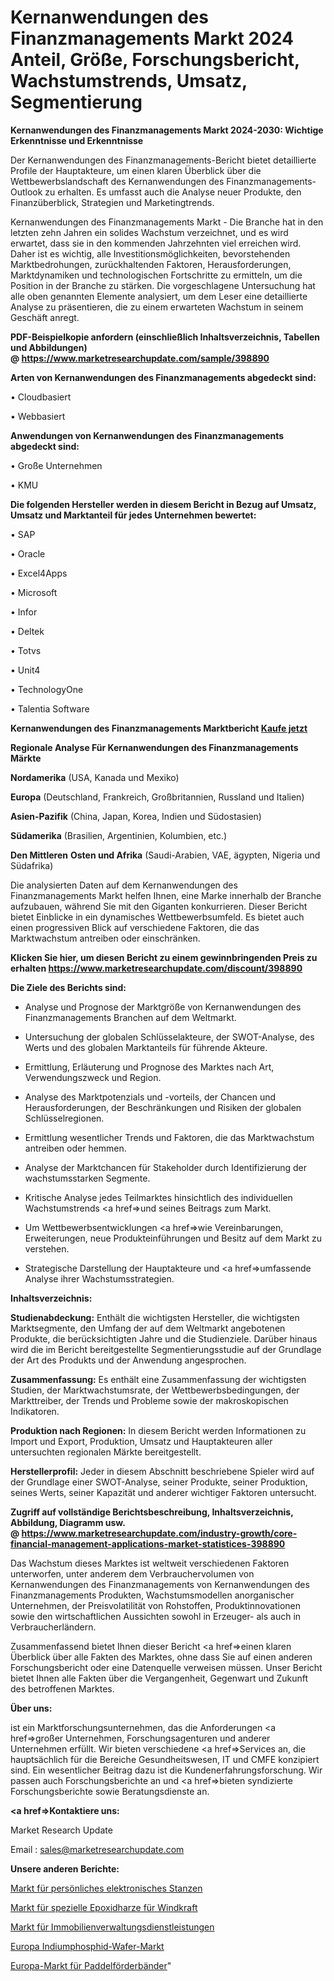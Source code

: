 # Kernanwendungen des Finanzmanagements Markt 2024 Anteil, Größe, Forschungsbericht, Wachstumstrends, Umsatz, Segmentierung

<strong>Kernanwendungen des Finanzmanagements Markt 2024-2030: Wichtige Erkenntnisse und Erkenntnisse</strong>

Der Kernanwendungen des Finanzmanagements-Bericht bietet detaillierte Profile der Hauptakteure, um einen klaren Überblick über die Wettbewerbslandschaft des Kernanwendungen des Finanzmanagements-Outlook zu erhalten. Es umfasst auch die Analyse neuer Produkte, den Finanzüberblick, Strategien und Marketingtrends.

Kernanwendungen des Finanzmanagements Markt - Die Branche hat in den letzten zehn Jahren ein solides Wachstum verzeichnet, und es wird erwartet, dass sie in den kommenden Jahrzehnten viel erreichen wird. Daher ist es wichtig, alle Investitionsmöglichkeiten, bevorstehenden Marktbedrohungen, zurückhaltenden Faktoren, Herausforderungen, Marktdynamiken und technologischen Fortschritte zu ermitteln, um die Position in der Branche zu stärken. Die vorgeschlagene Untersuchung hat alle oben genannten Elemente analysiert, um dem Leser eine detaillierte Analyse zu präsentieren, die zu einem erwarteten Wachstum in seinem Geschäft anregt.

<strong><b>PDF-Beispielkopie anfordern (einschließlich Inhaltsverzeichnis, Tabellen und Abbildungen) @ </b></strong><strong><a href=https://www.marketresearchupdate.com/sample/398890><strong>https://www.marketresearchupdate.com/sample/398890</u></a></strong></strong>

<strong>Arten von Kernanwendungen des Finanzmanagements abgedeckt sind:</strong>

• Cloudbasiert

• Webbasiert

<strong>Anwendungen von Kernanwendungen des Finanzmanagements abgedeckt sind:</strong>

• Große Unternehmen

• KMU

<strong>Die folgenden Hersteller werden in diesem Bericht in Bezug auf Umsatz, Umsatz und Marktanteil für jedes Unternehmen bewertet:</strong>

• SAP

• Oracle

• Excel4Apps

• Microsoft

• Infor

• Deltek

• Totvs

• Unit4

• TechnologyOne

• Talentia Software

<strong>Kernanwendungen des Finanzmanagements Marktbericht <a href=https://www.marketresearchupdate.com/buynow/398890>Kaufe jetzt</a></strong>

<strong>Regionale Analyse Für Kernanwendungen des Finanzmanagements Märkte</strong>

<strong>Nordamerika</strong> (USA, Kanada und Mexiko)

<strong>Europa</strong> (Deutschland, Frankreich, Großbritannien, Russland und Italien)

<strong>Asien-Pazifik</strong> (China, Japan, Korea, Indien und Südostasien)

<strong>Südamerika</strong> (Brasilien, Argentinien, Kolumbien, etc.)

<strong>Den Mittleren</strong> <strong>Osten und Afrika</strong> (Saudi-Arabien, VAE, ägypten, Nigeria und Südafrika)

Die analysierten Daten auf dem Kernanwendungen des Finanzmanagements Markt helfen Ihnen, eine Marke innerhalb der Branche aufzubauen, während Sie mit den Giganten konkurrieren. Dieser Bericht bietet Einblicke in ein dynamisches Wettbewerbsumfeld. Es bietet auch einen progressiven Blick auf verschiedene Faktoren, die das Marktwachstum antreiben oder einschränken.

<strong>Klicken Sie hier, um diesen Bericht zu einem gewinnbringenden Preis zu erhalten
</strong><strong><a href=https://www.marketresearchupdate.com/discount/398890>https://www.marketresearchupdate.com/discount/398890</b></u></strong></a>

<strong>Die Ziele des Berichts sind:</strong>

- Analyse und Prognose der Marktgröße von Kernanwendungen des Finanzmanagements Branchen auf dem Weltmarkt.

- Untersuchung der globalen Schlüsselakteure, der SWOT-Analyse, des Werts und des globalen Marktanteils für führende Akteure.

- Ermittlung, Erläuterung und Prognose des Marktes nach Art, Verwendungszweck und Region.

- Analyse des Marktpotenzials und -vorteils, der Chancen und Herausforderungen, der Beschränkungen und Risiken der globalen Schlüsselregionen.

- Ermittlung wesentlicher Trends und Faktoren, die das Marktwachstum antreiben oder hemmen.

- Analyse der Marktchancen für Stakeholder durch Identifizierung der wachstumsstarken Segmente.

- Kritische Analyse jedes Teilmarktes hinsichtlich des individuellen Wachstumstrends <a href=>und</a> seines Beitrags zum Markt.

- Um Wettbewerbsentwicklungen <a href=>wie</a> Vereinbarungen, Erweiterungen, neue Produkteinführungen und Besitz auf dem Markt zu verstehen.

- Strategische Darstellung der Hauptakteure und <a href=>umfas</a>sende Analyse ihrer Wachstumsstrategien.

<strong>Inhaltsverzeichnis:</strong>

<strong>Studienabdeckung:</strong> Enthält die wichtigsten Hersteller, die wichtigsten Marktsegmente, den Umfang der auf dem Weltmarkt angebotenen Produkte, die berücksichtigten Jahre und die Studienziele. Darüber hinaus wird die im Bericht bereitgestellte Segmentierungsstudie auf der Grundlage der Art des Produkts und der Anwendung angesprochen.

<strong>Zusammenfassung:</strong> Es enthält eine Zusammenfassung der wichtigsten Studien, der Marktwachstumsrate, der Wettbewerbsbedingungen, der Markttreiber, der Trends und Probleme sowie der makroskopischen Indikatoren.

<strong>Produktion nach Regionen:</strong> In diesem Bericht werden Informationen zu Import und Export, Produktion, Umsatz und Hauptakteuren aller untersuchten regionalen Märkte bereitgestellt.

<strong>Herstellerprofil:</strong> Jeder in diesem Abschnitt beschriebene Spieler wird auf der Grundlage einer SWOT-Analyse, seiner Produkte, seiner Produktion, seines Werts, seiner Kapazität und anderer wichtiger Faktoren untersucht.

<strong><b>Zugriff auf vollständige Berichtsbeschreibung, Inhaltsverzeichnis, Abbildung, Diagramm usw. @ </b></strong><strong><a href=https://www.marketresearchupdate.com/industry-growth/core-financial-management-applications-market-statistices-398890>https://www.marketresearchupdate.com/industry-growth/core-financial-management-applications-market-statistices-398890</a></strong>

Das Wachstum dieses Marktes ist weltweit verschiedenen Faktoren unterworfen, unter anderem dem Verbrauchervolumen von Kernanwendungen des Finanzmanagements von Kernanwendungen des Finanzmanagements Produkten, Wachstumsmodellen anorganischer Unternehmen, der Preisvolatilität von Rohstoffen, Produktinnovationen sowie den wirtschaftlichen Aussichten sowohl in Erzeuger- als auch in Verbraucherländern.

Zusammenfassend bietet Ihnen dieser Bericht <a href=>einen</a> klaren Überblick über alle Fakten des Marktes, ohne dass Sie auf einen anderen Forschungsbericht oder eine Datenquelle verweisen müssen. Unser Bericht bietet Ihnen alle Fakten über die Vergangenheit, Gegenwart und Zukunft des betroffenen Marktes.

<strong>Über uns:</strong>

 ist ein Marktforschungsunternehmen, das die Anforderungen <a href=>großer</a> Unternehmen, Forschungsagenturen und anderer Unternehmen erfüllt. Wir bieten verschiedene <a href=>Services</a> an, die hauptsächlich für die Bereiche Gesundheitswesen, IT und CMFE konzipiert sind. Ein wesentlicher Beitrag dazu ist die Kundenerfahrungsforschung. Wir passen auch Forschungsberichte an und <a href=>bieten</a> syndizierte Forschungsberichte sowie Beratungsdienste an.

<strong><a href=>Kontaktiere uns:</a></strong>

Market Research Update

Email : sales@marketresearchupdate.com

<strong>Unsere anderen Berichte:</strong>

<a href=https://www.linkedin.com/pulse/personal-electronic-die-cutting-market-expected-witness>Markt für persönliches elektronisches Stanzen</a>

<a href=https://www.linkedin.com/pulse/wind-power-special-epoxy-resin-market>Markt für spezielle Epoxidharze für Windkraft</a>

<a href=https://www.linkedin.com/pulse/property-management-service-market-size-trends-1f>Markt für Immobilienverwaltungsdienstleistungen</a>

<a href=https://www.linkedin.com/pulse/europe-indium-phosphide-wafer-market-expecting>Europa Indiumphosphid-Wafer-Markt</a>

<a href=https://www.linkedin.com/pulse/europe-paddle-conveyor-belt-market-analysis>Europa-Markt für Paddelförderbänder</a>"
